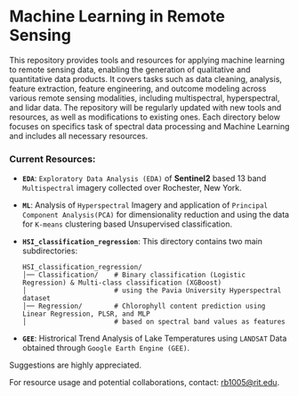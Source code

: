 # Machine Learning in Remote Sensing

This repository provides tools and resources for applying machine learning to remote sensing data, enabling the generation of qualitative and quantitative data products. It covers tasks such as data cleaning, analysis, feature extraction, feature engineering, and outcome modeling across various remote sensing modalities, including multispectral, hyperspectral, and lidar data. The repository will be regularly updated with new tools and resources, as well as modifications to existing ones. Each directory below focuses on  specifics task of spectral data processing and Machine Learning and includes all necessary resources.

### Current Resources:

- **`EDA`**: `Exploratory Data Analysis (EDA)` of **Sentinel2** based  13 band `Multispectral` imagery collected over Rochester, New York.
- **`ML`**: Analysis of `Hyperspectral` Imagery and application of `Principal Component Analysis(PCA)` for dimensionality reduction and using the data for `K-means` clustering     based Unsupervised classification.
- **`HSI_classification_regression`**: This directory contains two main subdirectories:  

  ```
  HSI_classification_regression/
  │── Classification/    # Binary classification (Logistic Regression) & Multi-class classification (XGBoost)  
  │                      # using the Pavia University Hyperspectral dataset  
  │── Regression/        # Chlorophyll content prediction using Linear Regression, PLSR, and MLP  
  │                      # based on spectral band values as features  
  ```
- **`GEE`**: Histrorical Trend Analysis of Lake Temperatures using `LANDSAT` Data obtained through `Google Earth Engine (GEE)`.

Suggestions are highly appreciated.

For resource usage and potential collaborations, contact: rb1005@rit.edu.

